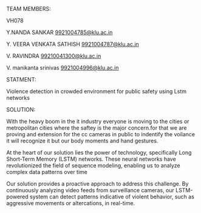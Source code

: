 TEAM MEMBERS:

VH078

Y.NANDA SANKAR  9921004785@klu.ac.in

Y. VEERA VENKATA SATHISH  9921004787@klu.ac.in

V. RAVINDRA  99210041300@klu.ac.in

V. manikanta srinivas  9921004996@klu.ac.in

STATMENT:

 Violence detection in crowded environment for public safety using Lstm networks

 SOLUTION:

 With the heavy boom in the it industry everyone is moving to the cities or metropolitan cities where the saftey is the major concern.for that we are proving and extension for the cc cameras in public to indentify the voilance it will recognize it but our body moments and hand gestures.
 
At the heart of our solution lies the power of technology, specifically Long Short-Term Memory (LSTM) networks. These neural networks have revolutionized the field of sequence modeling, enabling us to analyze complex data patterns over time

Our solution provides a proactive approach to address this challenge. By continuously analyzing video feeds from surveillance cameras, our LSTM-powered system can detect patterns indicative of violent behavior, such as aggressive movements or altercations, in real-time.


